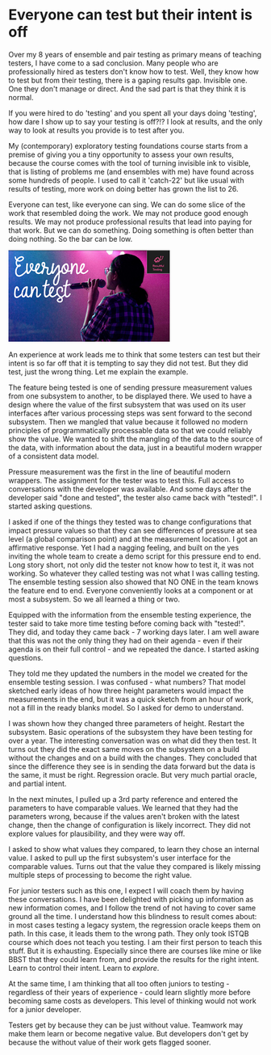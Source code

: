 # Everyone can test but their intent is off

Over my 8 years of ensemble and pair testing as primary means of teaching testers, I have come to a sad conclusion. Many people who are professionally hired as testers don't know how to test. Well, they know how to test but from their testing, there is a gaping results gap. Invisible one. One they don't manage or direct. And the sad part is that they think it is normal.  

If you were hired to do 'testing' and you spent all your days doing 'testing', how dare I show up to say your testing is off?!? I look at results, and the only way to look at results you provide is to test after you. 

My (contemporary) exploratory testing foundations course starts from a premise of giving you a tiny opportunity to assess your own results, because the course comes with the tool of turning invisible ink to visible, that is listing of problems me (and ensembles with me) have found across some hundreds of people. I used to call it 'catch-22' but like usual with results of testing, more work on doing better has grown the list to 26. 

Everyone can test, like everyone can sing. We can do some slice of the work that resembled doing the work. We may not produce good enough results. We may not produce professional results that lead into paying for that work. But we can do something. Doing something is often better than doing nothing. So the bar can be low. 

![Everyone can test](everyone.png)

An experience at work leads me to think that some testers can test but their intent is so far off that it is tempting to say they did not test. But they did test, just the wrong thing. 
Let me explain the example. 

The feature being tested is one of sending pressure measurement values from one subsystem to another, to be displayed there. We used to have a design where the value of the first subsystem that was used on its user interfaces after various processing steps was sent forward to the second subsystem. Then we mangled that value because it followed no modern principles of programmatically processable data so that we could reliably show the value. We wanted to shift the mangling of the data to the source of the data, with information about the data, just in a beautiful modern wrapper of a consistent data model.

Pressure measurement was the first in the line of beautiful modern wrappers. The assignment for the tester was to test this. Full access to conversations with the developer was available. And some days after the developer said "done and tested", the tester also came back with "tested!". I started asking questions. 

I asked if one of the things they tested was to change configurations that impact pressure values so that they can see differences of pressure at sea level (a global comparison point) and at the measurement location. I got an affirmative response. Yet I had a nagging feeling, and built on the yes inviting the whole team to create a demo script for this pressure end to end. Long story short, not only did the tester not know how to test it, it was not working. So whatever they called testing was not what I was calling testing. The ensemble testing session also showed that NO ONE in the team knows the feature end to end. Everyone conveniently looks at a component or at most a subsystem. So we all learned a thing or two. 

Equipped with the information from the ensemble testing experience, the tester said to take more time testing before coming back with "tested!". They did, and today they came back - 7 working days later. I am well aware that this was not the only thing they had on their agenda - even if their agenda is on their full control - and we repeated the dance. I started asking questions. 

They told me they updated the numbers in the model we created for the ensemble testing session. I was confused - what numbers? That model sketched early ideas of how three height parameters would impact the measurements in the end, but it was a quick sketch from an hour of work, not a fill in the ready blanks model. So I asked for demo to understand. 

I was shown how they changed three parameters of height. Restart the subsystem. Basic operations of the subsystem they have been testing for over a year. The interesting conversation was on what did they then test. It turns out they did the exact same moves on the subsystem on a build without the changes and on a build with the changes. They concluded that since the difference they see is in sending the data forward but the data is the same, it must be right. Regression oracle. But very much partial oracle, and partial intent. 

In the next minutes, I pulled up a 3rd party reference and entered the parameters to have comparable values. We learned that they had the parameters wrong, because if the values aren't broken with the latest change, then the change of configuration is likely incorrect. They did not explore values for plausibility, and they were way off. 

I asked to show what values they compared, to learn they chose an internal value. I asked to pull up the first subsystem's user interface for the comparable values. Turns out that the value they compared is likely missing multiple steps of processing to become the right value. 

For junior testers such as this one, I expect I will coach them by having these conversations. I have been delighted with picking up information as new information comes, and I follow the trend of not having to cover same ground all the time. I understand how this blindness to result comes about: in most cases testing a legacy system, the regression oracle keeps them on path. In this case, it leads them to the wrong path. They only took ISTQB course which does not teach you testing. I am their first person to teach this stuff. But it is exhausting. Especially since there are courses like mine or like BBST that they could learn from, and provide the results for the right intent. Learn to control their intent. Learn to *explore*. 

At the same time, I am thinking that all too often juniors to testing - regardless of their years of experience - could learn slightly more before becoming same costs as developers. This level of thinking would not work for a junior developer. 

Testers get by because they can be just without value. Teamwork may make them learn or become negative value. But developers don't get by because the without value of their work gets flagged sooner.  